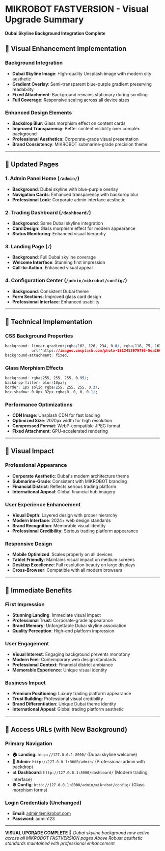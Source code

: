 # MIKROBOT FASTVERSION - Visual Upgrade Summary

**Dubai Skyline Background Integration Complete**

## 🌆 **Visual Enhancement Implementation**

### **Background Integration**
- **Dubai Skyline Image**: High-quality Unsplash image with modern city aesthetic
- **Gradient Overlay**: Semi-transparent blue-purple gradient preserving readability
- **Fixed Attachment**: Background remains stationary during scrolling
- **Full Coverage**: Responsive scaling across all device sizes

### **Enhanced Design Elements**
- **Backdrop Blur**: Glass morphism effect on content cards
- **Improved Transparency**: Better content visibility over complex background
- **Professional Aesthetics**: Corporate-grade visual presentation
- **Brand Consistency**: MIKROBOT submarine-grade precision theme

---

## 📱 **Updated Pages**

### 1. **Admin Panel Home** (`/admin/`)
- **Background**: Dubai skyline with blue-purple overlay
- **Navigation Cards**: Enhanced transparency with backdrop blur
- **Professional Look**: Corporate admin interface aesthetic

### 2. **Trading Dashboard** (`/dashboard/`)
- **Background**: Same Dubai skyline integration
- **Card Design**: Glass morphism effect for modern appearance
- **Status Monitoring**: Enhanced visual hierarchy

### 3. **Landing Page** (`/`)
- **Background**: Full Dubai skyline coverage
- **Welcome Interface**: Stunning first impression
- **Call-to-Action**: Enhanced visual appeal

### 4. **Configuration Center** (`/admin/mikrobot/config/`)
- **Background**: Consistent Dubai theme
- **Form Sections**: Improved glass card design
- **Professional Interface**: Enhanced usability

---

## 🎨 **Technical Implementation**

### **CSS Background Properties**
```css
background: linear-gradient(rgba(102, 126, 234, 0.8), rgba(118, 75, 162, 0.8)), 
            url('https://images.unsplash.com/photo-1512453979798-5ea266f8880c?ixlib=rb-4.0.3&auto=format&fit=crop&w=2070&q=80') center/cover fixed;
background-attachment: fixed;
```

### **Glass Morphism Effects**
```css
background: rgba(255, 255, 255, 0.95);
backdrop-filter: blur(10px);
border: 1px solid rgba(255, 255, 255, 0.3);
box-shadow: 0 8px 32px rgba(0, 0, 0, 0.1);
```

### **Performance Optimizations**
- **CDN Image**: Unsplash CDN for fast loading
- **Optimized Size**: 2070px width for high resolution
- **Compressed Format**: WebP-compatible JPEG format
- **Fixed Attachment**: GPU-accelerated rendering

---

## 🌟 **Visual Impact**

### **Professional Appearance**
- **Corporate Aesthetic**: Dubai's modern architecture theme
- **Submarine-Grade**: Consistent with MIKROBOT branding
- **Financial District**: Reflects serious trading platform
- **International Appeal**: Global financial hub imagery

### **User Experience Enhancement**
- **Visual Depth**: Layered design with proper hierarchy
- **Modern Interface**: 2024+ web design standards
- **Brand Recognition**: Memorable visual identity
- **Professional Credibility**: Serious trading platform appearance

### **Responsive Design**
- **Mobile Optimized**: Scales properly on all devices
- **Tablet Friendly**: Maintains visual impact on medium screens
- **Desktop Excellence**: Full resolution beauty on large displays
- **Cross-Browser**: Compatible with all modern browsers

---

## 🚀 **Immediate Benefits**

### **First Impression**
- **Stunning Landing**: Immediate visual impact
- **Professional Trust**: Corporate-grade appearance
- **Brand Memory**: Unforgettable Dubai skyline association
- **Quality Perception**: High-end platform impression

### **User Engagement**
- **Visual Interest**: Engaging background prevents monotony
- **Modern Feel**: Contemporary web design standards
- **Professional Context**: Financial district ambiance
- **Memorable Experience**: Unique visual identity

### **Business Impact**
- **Premium Positioning**: Luxury trading platform appearance
- **Trust Building**: Professional visual credibility
- **Brand Differentiation**: Unique Dubai theme identity
- **International Appeal**: Global trading platform aesthetic

---

## 🎯 **Access URLs (with New Background)**

### **Primary Navigation**
- **🏠 Landing**: `http://127.0.0.1:8000/` (Dubai skyline welcome)
- **👑 Admin**: `http://127.0.0.1:8000/admin/` (Professional admin with backdrop)
- **📊 Dashboard**: `http://127.0.0.1:8000/dashboard/` (Modern trading interface)
- **⚙️ Config**: `http://127.0.0.1:8000/admin/mikrobot/config/` (Glass morphism forms)

### **Login Credentials** (Unchanged)
- **Email**: admin@mikrobot.com
- **Password**: admin123

---

**VISUAL UPGRADE COMPLETE** 🌆
*Dubai skyline background now active across all MIKROBOT FASTVERSION pages*
*Above Robust aesthetic standards maintained with professional enhancement*